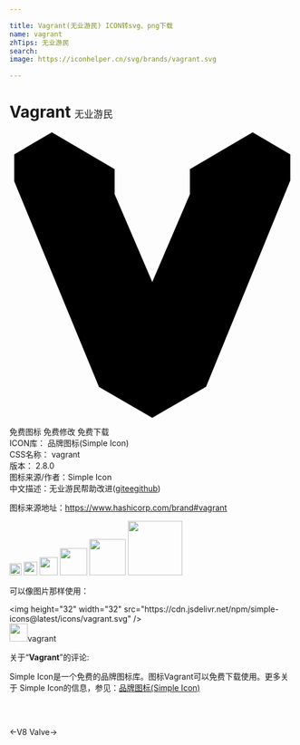 ```yaml
---

title: Vagrant(无业游民) ICON转svg、png下载
name: vagrant
zhTips: 无业游民
search: 
image: https://iconhelper.cn/svg/brands/vagrant.svg

---
```


# Vagrant  <small style="font-size: 60%;font-weight: 100">无业游民</small>

<div id="svg" class="svg-wrap">
<svg role="img" viewBox="0 0 24 24" xmlns="http://www.w3.org/2000/svg"><title>Vagrant icon</title><path d="M5.672 6.774V4.917l3.164-1.822L3.56.005.397 1.852v2.263L7.52 21.41 12 23.995v-6.496l2.107-1.224-.024-.015 4.245-9.486V4.917l5.275-3.065L20.439.005l-5.272 3.087h-.003V5.202L12 12.584v2.467l-2.11 1.224zm3.164-3.66L8.814 3.1 5.672 4.917v1.857l4.218 9.501L12 15.234v-2.65L8.836 5.202zm9.492 1.803v1.857l-4.22 9.101L12 17.332v6.663l4.521-2.607L23.603 4.05V1.852z"/></svg>
</div>
<detail full-name='vagrant'></detail>

<div class="detail-page">
<p>
<span><span class="badge-success badge">免费图标</span> <span class="badge-success badge">免费修改</span>  <span class="badge-success badge">免费下载</span> </span>
<br/>
<span>
ICON库：
<span class="badge-secondary badge">品牌图标(Simple Icon)</span> 
</span>
<br/>
<span>
CSS名称：
<span class="badge-secondary badge">vagrant</span> 
</span>

<br/>
<span>
版本：
<span class="badge-secondary badge">2.8.0</span> 
</span>
<br/>
<span>图标来源/作者：<span class="badge-light badge">Simple Icon</span></span> 
<br/>
<span class="zh-detail">中文描述：<span class="badge-primary badge">无业游民</span><span class="help-link"><span>帮助改进</span>(<a href="https://gitee.com/liuwave/icon-helper/edit/master/json/brands/vagrant.json" target="_blank" rel="noopener noreferrer">gitee</a><a href="https://github.com/liuwave/icon-helper/edit/master/json/brands/vagrant.json" target="_blank" rel="noopener noreferrer">github</a></span>)</span><br/>
</p>
</div><div class="description description alert alert-light"><p>图标来源地址：<a href="https://www.hashicorp.com/brand#vagrant" target="_blank" rel="noopener noreferrer">https://www.hashicorp.com/brand#vagrant</a></p></div>
<div class="alert alert-dark">
<img height="21" width="21" src="https://cdn.jsdelivr.net/npm/simple-icons@latest/icons/vagrant.svg" />
<img height="24" width="24" src="https://cdn.jsdelivr.net/npm/simple-icons@latest/icons/vagrant.svg" />
<img height="32" width="32" src="https://cdn.jsdelivr.net/npm/simple-icons@latest/icons/vagrant.svg" />
<img height="48" width="48" src="https://cdn.jsdelivr.net/npm/simple-icons@latest/icons/vagrant.svg" />
<img height="64" width="64" src="https://cdn.jsdelivr.net/npm/simple-icons@latest/icons/vagrant.svg" />
<img height="96" width="96" src="https://cdn.jsdelivr.net/npm/simple-icons@latest/icons/vagrant.svg" />

</div>
<div>
  <p>可以像图片那样使用：    
  </p>
  <div class="alert alert-primary" style="font-size: 14px">
    &lt;img height="32" width="32" src="https://cdn.jsdelivr.net/npm/simple-icons@latest/icons/vagrant.svg" /&gt;
    <copy-btn content='<img height="32" width="32" src="https://cdn.jsdelivr.net/npm/simple-icons@latest/icons/vagrant.svg" />'></copy-btn>
  </div>
  <div class="alert alert-secondary">
    <img height="32" width="32" src="https://cdn.jsdelivr.net/npm/simple-icons@latest/icons/vagrant.svg" />vagrant
    <copy-btn content="vagrant" btn-title="复制图标名称"></copy-btn>
  </div>
</div>
<div class="icon-detail__container">
<p>关于“<b>Vagrant</b>”的评论:</p>
</div>
<Vssue title="关于“Vagrant”的评论" />
<div><p>Simple Icon是一个免费的品牌图标库。图标Vagrant可以免费下载使用。更多关于  Simple Icon的信息，参见：<a target="_blank" href="https://iconhelper.cn/brands.html">品牌图标(Simple Icon)</a>
</p></div>


<div style="padding:2rem 0 " class="page-nav"><p class="inner"><span class="prev">←<router-link to="/icon/v8.html">V8</router-link></span> <span class="next"><router-link to="/icon/valve.html">Valve</router-link>→</span></p></div>
